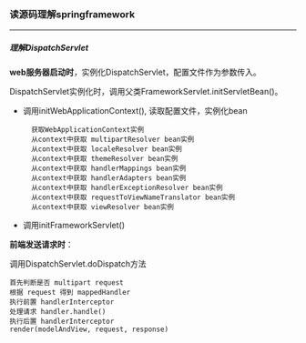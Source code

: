 ### 读源码理解springframework

----------


##### 理解DispatchServlet

**web服务器启动时**，实例化DispatchServlet，配置文件作为参数传入。  

DispatchServlet实例化时，调用父类FrameworkServlet.initServletBean()。

* 调用initWebApplicationContext(), 读取配置文件，实例化bean

		获取WebApplicationContext实例  
	 	从context中获取 multipartResolver bean实例
	 	从context中获取 localeResolver bean实例
	 	从context中获取 themeResolver bean实例
	 	从context中获取 handlerMappings bean实例
	 	从context中获取 handlerAdapters bean实例
	 	从context中获取 handlerExceptionResolver bean实例
	 	从context中获取 requestToViewNameTranslator bean实例
	 	从context中获取 viewResolver bean实例
		

* 调用initFrameworkServlet()


**前端发送请求时**：

调用DispatchServlet.doDispatch方法

	首先判断是否 multipart request
	根据 request 得到 mappedHandler
	执行前置 handlerInterceptor
	处理请求 handler.handle()
	执行后置 handlerInterceptor
	render(modelAndView, request, response)